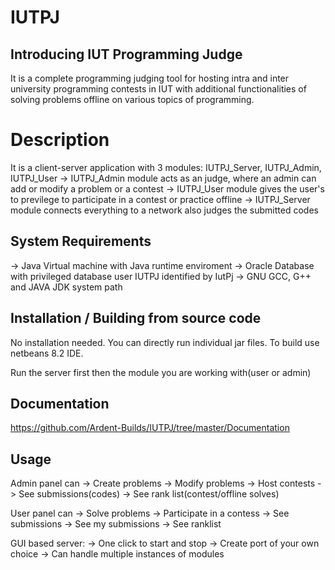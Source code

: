 # IUTPJ
## Introducing IUT Programming Judge
It is a complete programming judging tool for hosting intra and inter university programming contests in IUT with additional functionalities of solving problems offline on various topics of programming.

# Description
It is a client-server application with 3 modules: IUTPJ_Server, IUTPJ_Admin, IUTPJ_User
-> IUTPJ_Admin module acts as an judge, where an admin can add or modify a problem or a contest
-> IUTPJ_User module gives the user's to previlege to participate in a contest or practice offline
-> IUTPJ_Server module connects everything to a network also judges the submitted codes

## System Requirements
-> Java Virtual machine with Java runtime enviroment
-> Oracle Database with privileged database user IUTPJ identified by IutPj
-> GNU GCC, G++ and JAVA JDK system path

## Installation / Building from source code
No installation needed. You can directly run individual jar files.
To build use netbeans 8.2 IDE.

Run the server first then the module you are working with(user or admin)

## Documentation
https://github.com/Ardent-Builds/IUTPJ/tree/master/Documentation


## Usage
Admin panel can 
      -> Create problems
      -> Modify problems
      -> Host contests
      -> See submissions(codes)
      -> See rank list(contest/offline solves)
      
User panel can
      -> Solve problems
      -> Participate in a contess
      -> See submissions
      -> See my submissions
      -> See ranklist
      
GUI based server: 
      -> One click to start and stop
      -> Create port of your own choice
      -> Can handle multiple instances of modules



